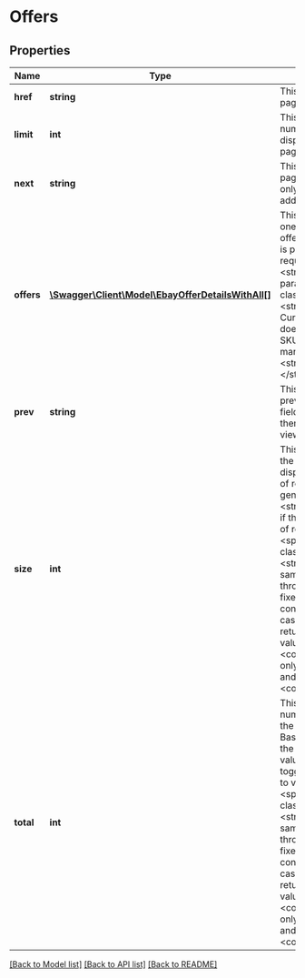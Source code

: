 # Offers

## Properties
Name | Type | Description | Notes
------------ | ------------- | ------------- | -------------
**href** | **string** | This is the URL to the current page of offers. | [optional] 
**limit** | **int** | This integer value is the number of offers that will be displayed on each results page. | [optional] 
**next** | **string** | This is the URL to the next page of offers. This field will only be returned if there are additional offers to view. | [optional] 
**offers** | [**\Swagger\Client\Model\EbayOfferDetailsWithAll[]**](EbayOfferDetailsWithAll.md) | This container is an array of one or more of the seller&#x27;s offers for the SKU value that is passed in through the required &lt;strong&gt;sku&lt;/strong&gt; query parameter.&lt;br&gt;&lt;br&gt;&lt;span class&#x3D;\&quot;tablenote\&quot;&gt; &lt;strong&gt;Note:&lt;/strong&gt; Currently, the Inventory API does not support the same SKU across multiple eBay marketplaces.&lt;/span&gt;&lt;br&gt;&lt;strong&gt;Max Occurs:&lt;/strong&gt; 25 | [optional] 
**prev** | **string** | This is the URL to the previous page of offers. This field will only be returned if there are previous offers to view. | [optional] 
**size** | **int** | This integer value indicates the number of offers being displayed on the current page of results. This number will generally be the same as the &lt;strong&gt;limit&lt;/strong&gt; value if there are additional pages of results to view.  &lt;br&gt;&lt;br&gt;&lt;span class&#x3D;\&quot;tablenote\&quot;&gt;&lt;strong&gt;Note:&lt;/strong&gt; The same SKU can be offered through an auction and a fixed-price listing concurrently. If this is the case, &lt;b&gt;getOffers&lt;/b&gt; will return two offers and this value will be &lt;code&gt;2&lt;/code&gt;. Otherwise, only one offer will be returned and this value will be &lt;code&gt;1&lt;/code&gt;.&lt;/span&gt; | [optional] 
**total** | **int** | This integer value is the total number of offers that exist for the specified SKU value. Based on this number and on the &lt;strong&gt;limit&lt;/strong&gt; value, the seller may have to toggle through multiple pages to view all offers. &lt;br&gt;&lt;br&gt;&lt;span class&#x3D;\&quot;tablenote\&quot;&gt;&lt;strong&gt;Note:&lt;/strong&gt; The same SKU can be offered through an auction and a fixed-price listing concurrently. If this is the case, &lt;b&gt;getOffers&lt;/b&gt; will return two offers, so this value would be &lt;code&gt;2&lt;/code&gt;. Otherwise, only one offer will be returned and this value will be &lt;code&gt;1&lt;/code&gt;.&lt;/span&gt; | [optional] 

[[Back to Model list]](../../README.md#documentation-for-models) [[Back to API list]](../../README.md#documentation-for-api-endpoints) [[Back to README]](../../README.md)

